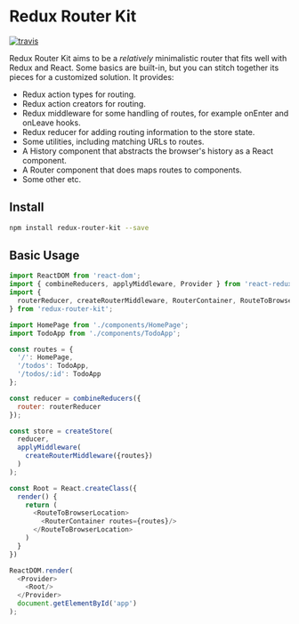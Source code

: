 # Redux Router Kit

[![travis](https://travis-ci.org/zapier/redux-router-kit.svg?branch=master)](https://travis-ci.org/zapier/redux-router-kit)

Redux Router Kit aims to be a _relatively_ minimalistic router that fits well with Redux and React. Some basics are
built-in, but you can stitch together its pieces for a customized solution. It provides:

- Redux action types for routing.
- Redux action creators for routing.
- Redux middleware for some handling of routes, for example onEnter and onLeave hooks.
- Redux reducer for adding routing information to the store state.
- Some utilities, including matching URLs to routes.
- A History component that abstracts the browser's history as a React component.
- A Router component that does maps routes to components.
- Some other etc.

## Install

```bash
npm install redux-router-kit --save
```

## Basic Usage

```js
import ReactDOM from 'react-dom';
import { combineReducers, applyMiddleware, Provider } from 'react-redux';
import {
  routerReducer, createRouterMiddleware, RouterContainer, RouteToBrowserLocation
} from 'redux-router-kit';

import HomePage from './components/HomePage';
import TodoApp from './components/TodoApp';

const routes = {
  '/': HomePage,
  '/todos': TodoApp,
  '/todos/:id': TodoApp
};

const reducer = combineReducers({
  router: routerReducer
});

const store = createStore(
  reducer,
  applyMiddleware(
    createRouterMiddleware({routes})
  )
);

const Root = React.createClass({
  render() {
    return (
      <RouteToBrowserLocation>
        <RouterContainer routes={routes}/>
      </RouteToBrowserLocation>
    )
  }
})

ReactDOM.render(
  <Provider>
    <Root/>
  </Provider>
  document.getElementById('app')
);
```
